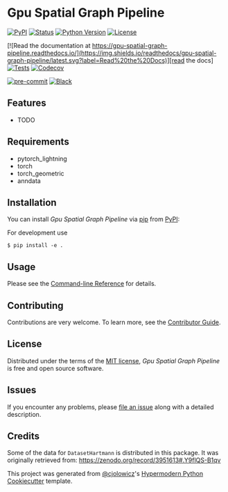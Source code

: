 # Gpu Spatial Graph Pipeline

[![PyPI](https://img.shields.io/pypi/v/gpu-spatial-graph-pipeline.svg)][pypi_]
[![Status](https://img.shields.io/pypi/status/gpu-spatial-graph-pipeline.svg)][status]
[![Python Version](https://img.shields.io/pypi/pyversions/gpu-spatial-graph-pipeline)][python version]
[![License](https://img.shields.io/pypi/l/gpu-spatial-graph-pipeline)][license]

[![Read the documentation at https://gpu-spatial-graph-pipeline.readthedocs.io/](https://img.shields.io/readthedocs/gpu-spatial-graph-pipeline/latest.svg?label=Read%20the%20Docs)][read the docs]
[![Tests](https://github.com/syelman/gpu-spatial-graph-pipeline/workflows/Tests/badge.svg)][tests]
[![Codecov](https://codecov.io/gh/syelman/gpu-spatial-graph-pipeline/branch/main/graph/badge.svg)][codecov]

[![pre-commit](https://img.shields.io/badge/pre--commit-enabled-brightgreen?logo=pre-commit&logoColor=white)][pre-commit]
[![Black](https://img.shields.io/badge/code%20style-black-000000.svg)][black]

[pypi_]: https://pypi.org/project/gpu-spatial-graph-pipeline/
[status]: https://pypi.org/project/gpu-spatial-graph-pipeline/
[python version]: https://pypi.org/project/gpu-spatial-graph-pipeline
[read the docs]: https://gpu-spatial-graph-pipeline.readthedocs.io/
[tests]: https://github.com/syelman/gpu-spatial-graph-pipeline/actions?workflow=Tests
[codecov]: https://app.codecov.io/gh/syelman/gpu-spatial-graph-pipeline
[pre-commit]: https://github.com/pre-commit/pre-commit
[black]: https://github.com/psf/black

## Features

- TODO

## Requirements

- pytorch_lightning
- torch
- torch_geometric
- anndata

## Installation

You can install _Gpu Spatial Graph Pipeline_ via [pip] from [PyPI]:

<!-- ```console
$ pip install gpu-spatial-graph-pipeline
``` -->

For development use
```console
$ pip install -e .
```


## Usage

Please see the [Command-line Reference] for details.

## Contributing

Contributions are very welcome.
To learn more, see the [Contributor Guide].

## License

Distributed under the terms of the [MIT license][license],
_Gpu Spatial Graph Pipeline_ is free and open source software.

## Issues

If you encounter any problems,
please [file an issue] along with a detailed description.

## Credits

Some of the data for `DatasetHartmann` is distributed in this package.
It was originally retrieved from: https://zenodo.org/record/3951613#.Y9flQS-B1qv

This project was generated from [@cjolowicz]'s [Hypermodern Python Cookiecutter] template.

[@cjolowicz]: https://github.com/cjolowicz
[pypi]: https://pypi.org/
[hypermodern python cookiecutter]: https://github.com/cjolowicz/cookiecutter-hypermodern-python
[file an issue]: https://github.com/syelman/gpu-spatial-graph-pipeline/issues
[pip]: https://pip.pypa.io/

<!-- github-only -->

[license]: https://github.com/syelman/gpu-spatial-graph-pipeline/blob/main/LICENSE
[contributor guide]: https://github.com/syelman/gpu-spatial-graph-pipeline/blob/main/CONTRIBUTING.md
[command-line reference]: https://gpu-spatial-graph-pipeline.readthedocs.io/en/latest/usage.html
